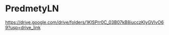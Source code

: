 # PredmetyLN
https://drive.google.com/drive/folders/1KlSPrr0C_03B07kB8iucczKIyGVlvO69?usp=drive_link
